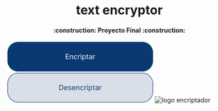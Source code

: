 <h1 align="center"> text encryptor</h1>



<p align="left">

 </p>

<h4 align="center">
  :construction: Proyecto Final :construction:
</h4>


 ![boton 1](imagenes-Challenge/Button-1.png) ![boton 2](imagenes-Challenge/Button-2.png) ![logo encriptador](imagenes-Challenge/Muñeco.png)

